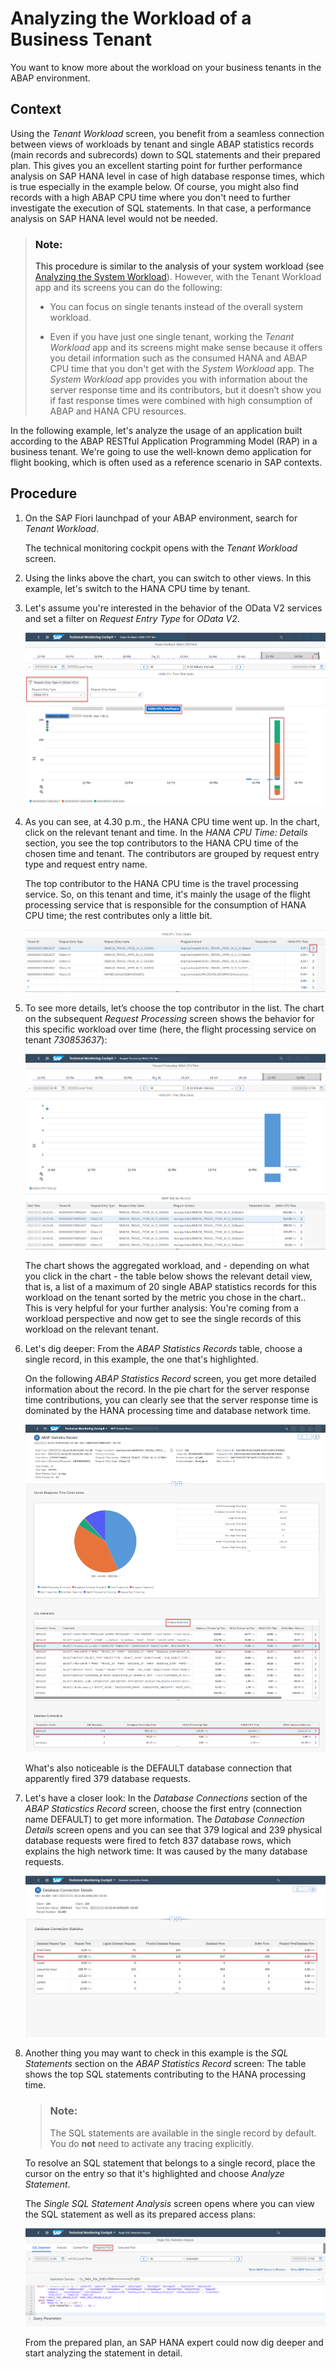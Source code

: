 <!-- loio5fb4ce74d2f64874a56a4ac5262a0eba -->

# Analyzing the Workload of a Business Tenant

You want to know more about the workload on your business tenants in the ABAP environment.



<a name="loio5fb4ce74d2f64874a56a4ac5262a0eba__context_ylb_tdk_ltb"/>

## Context

Using the *Tenant Workload* screen, you benefit from a seamless connection between views of workloads by tenant and single ABAP statistics records \(main records and subrecords\) down to SQL statements and their prepared plan. This gives you an excellent starting point for further performance analysis on SAP HANA level in case of high database response times, which is true especially in the example below. Of course, you might also find records with a high ABAP CPU time where you don't need to further investigate the execution of SQL statements. In that case, a performance analysis on SAP HANA level would not be needed.

> ### Note:  
> This procedure is similar to the analysis of your system workload \(see [Analyzing the System Workload](analyzing-the-system-workload-c1c7014.md)\). However, with the Tenant Workload app and its screens you can do the following:
> 
> -   You can focus on single tenants instead of the overall system workload.
> 
> -   Even if you have just one single tenant, working the *Tenant Workload* app and its screens might make sense because it offers you detail information such as the consumed HANA and ABAP CPU time that you don't get with the *System Workload* app. The *System Workload* app provides you with information about the server response time and its contributors, but it doesn’t show you if fast response times were combined with high consumption of ABAP and HANA CPU resources.

In the following example, let's analyze the usage of an application built according to the ABAP RESTful Application Programming Model \(RAP\) in a business tenant. We're going to use the well-known demo application for flight booking, which is often used as a reference scenario in SAP contexts.



<a name="loio5fb4ce74d2f64874a56a4ac5262a0eba__steps_zlb_tdk_ltb"/>

## Procedure

1.  On the SAP Fiori launchpad of your ABAP environment, search for *Tenant Workload*.

    The technical monitoring cockpit opens with the *Tenant Workload* screen.

2.  Using the links above the chart, you can switch to other views. In this example, let's switch to the HANA CPU time by tenant.

3.  Let's assume you're interested in the behavior of the OData V2 services and set a filter on *Request Entry Type* for *OData V2*.

     ![](images/User_Story_HANA_CPU_Time_1_dcb401d.png)

4.  As you can see, at 4.30 p.m., the HANA CPU time went up. In the chart, click on the relevant tenant and time. In the *HANA CPU Time: Details* section, you see the top contributors to the HANA CPU time of the chosen time and tenant. The contributors are grouped by request entry type and request entry name.

    The top contributor to the HANA CPU time is the travel processing service. So, on this tenant and time, it's mainly the usage of the flight processing service that is responsible for the consumption of HANA CPU time; the rest contributes only a little bit.

    ![](images/Details_Tenant_Workload_User_Story_821d0b0.png)

5.  To see more details, let’s choose the top contributor in the list. The chart on the subsequent *Request Processing* screen shows the behavior for this specific workload over time \(here, the flight processing service on tenant *730853637*\):

    ![](images/User_Story_HANA_CPU_Time_2_8e492e1.png)

    The chart shows the aggregated workload, and - depending on what you click in the chart - the table below shows the relevant detail view, that is, a list of a maximum of 20 single ABAP statistics records for this workload on the tenant sorted by the metric you chose in the chart.. This is very helpful for your further analysis: You're coming from a workload perspective and now get to see the single records of this workload on the relevant tenant.

6.  Let's dig deeper: From the *ABAP Statistics Records* table, choose a single record, in this example, the one that's highlighted.

    On the following *ABAP Statistics Record* screen, you get more detailed information about the record. In the pie chart for the server response time contributions, you can clearly see that the server response time is dominated by the HANA processing time and database network time.

    ![](images/User_Story_Tenant_WL_ABAP_Statistics_Record_90c9163.png)

    What's also noticeable is the DEFAULT database connection that apparently fired 379 database requests.

7.  Let's have a closer look: In the *Database Connections* section of the *ABAP Staticstics Record* screen, choose the first entry \(connection name DEFAULT\) to get more information. The *Database Connection Details* screen opens and you can see that 379 logical and 239 physical database requests were fired to fetch 837 database rows, which explains the high network time: It was caused by the many database requests.

    ![](images/User_Story_Tenant_WL_DB_Connections_bf8e70a.png)

8.  Another thing you may want to check in this example is the *SQL Statements* section on the *ABAP Statistics Record* screen: The table shows the top SQL statements contributing to the HANA processing time.

    > ### Note:  
    > The SQL statements are available in the single record by default. You do **not** need to activate any tracing explicitly.

    To resolve an SQL statement that belongs to a single record, place the cursor on the entry so that it's highlighted and choose *Analyze Statement*.

    The *Single SQL Statement Analysis* screen opens where you can view the SQL statement as well as its prepared access plans:

    ![](images/User_Story_Tenant_Workload_Analyze_Statement_ab0d3cf.png)

    From the prepared plan, an SAP HANA expert could now dig deeper and start analyzing the statement in detail.


